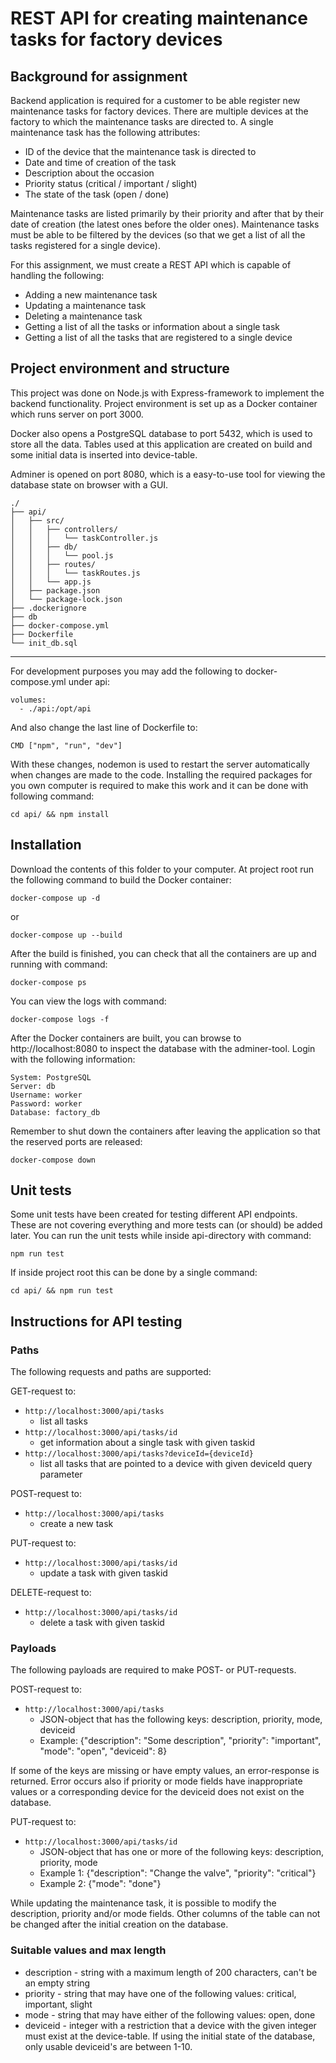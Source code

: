 # REST API for creating maintenance tasks for factory devices

## Background for assignment
Backend application is required for a customer to be able register new maintenance tasks for factory devices. There are multiple devices at the factory to which the maintenance tasks are directed to. A single maintenance task has the following attributes:
- ID of the device that the maintenance task is directed to
- Date and time of creation of the task
- Description about the occasion
- Priority status (critical / important / slight)
- The state of the task (open / done)

Maintenance tasks are listed primarily by their priority and after that by their date of creation (the latest ones before the older ones). Maintenance tasks must be able to be filtered by the devices (so that we get a list of all the tasks registered for a single device).

For this assignment, we must create a REST API which is capable of handling the following:
- Adding a new maintenance task
- Updating a maintenance task
- Deleting a maintenance task
- Getting a list of all the tasks or information about a single task
- Getting a list of all the tasks that are registered to a single device

## Project environment and structure
This project was done on Node.js with Express-framework to implement the backend functionality. Project environment is set up as a Docker container which runs server on port 3000.

Docker also opens a PostgreSQL database to port 5432, which is used to store all the data. Tables used at this application are created on build and some initial data is inserted into device-table.

Adminer is opened on port 8080, which is a easy-to-use tool for viewing the database state on browser with a GUI.

```
./
├── api/
│   ├── src/
│   │   ├── controllers/
│   │   │   └── taskController.js
│   │   ├── db/
│   │   │   └── pool.js
│   │   ├── routes/
│   │   │   └── taskRoutes.js
│   │   └── app.js
│   ├── package.json
│   └── package-lock.json
├── .dockerignore
├── db
├── docker-compose.yml
├── Dockerfile
└── init_db.sql
```
<hr>
For development purposes you may add the following to docker-compose.yml under api:

```
volumes:
  - ./api:/opt/api
```
And also change the last line of Dockerfile to:

```
CMD ["npm", "run", "dev"]
```

With these changes, nodemon is used to restart the server automatically when changes are made to the code. Installing the required packages for you own computer is required to make this work and it can be done with following command:

`cd api/ && npm install`

## Installation
Download the contents of this folder to your computer. At project root run the following command to build the Docker container:

`docker-compose up -d`

or

`docker-compose up --build`

After the build is finished, you can check that all the containers are up and running with command:

`docker-compose ps`

You can view the logs with command:

`docker-compose logs -f`

After the Docker containers are built, you can browse to http://localhost:8080 to inspect the database with the adminer-tool. Login with the following information:

```
System: PostgreSQL
Server: db
Username: worker
Password: worker
Database: factory_db
```

Remember to shut down the containers after leaving the application so that the reserved ports are released:

`docker-compose down`

## Unit tests

Some unit tests have been created for testing different API endpoints. These are not covering
everything and more tests can (or should) be added later. You can run the unit tests while inside api-directory with command:

`npm run test`

If inside project root this can be done by a single command:

`cd api/ && npm run test`

## Instructions for API testing
### Paths

The following requests and paths are supported:

GET-request to:
- `http://localhost:3000/api/tasks`
  - list all tasks
- `http://localhost:3000/api/tasks/id`
  - get information about a single task with given taskid
- `http://localhost:3000/api/tasks?deviceId={deviceId}`
  - list all tasks that are pointed to a device with given deviceId query parameter

POST-request to:
- `http://localhost:3000/api/tasks`
  - create a new task

PUT-request to:
- `http://localhost:3000/api/tasks/id`
  - update a task with given taskid

DELETE-request to:
- `http://localhost:3000/api/tasks/id`
  - delete a task with given taskid

### Payloads

The following payloads are required to make POST- or PUT-requests.

POST-request to:
- `http://localhost:3000/api/tasks`
  - JSON-object that has the following keys: description, priority, mode, deviceid
  - Example: {"description": "Some description", "priority": "important", "mode": "open", "deviceid": 8}

If some of the keys are missing or have empty values, an error-response is returned. Error occurs also if priority or mode fields have inappropriate values or a corresponding device for the deviceid does not exist on the database.

PUT-request to:
- `http://localhost:3000/api/tasks/id`
  - JSON-object that has one or more of the following keys: description, priority, mode
  - Example 1: {"description": "Change the valve", "priority": "critical"}
  - Example 2: {"mode": "done"}

While updating the maintenance task, it is possible to modify the description, priority and/or mode fields. Other columns of the table can not be changed after the initial creation on the database.

### Suitable values and max length
- description - string with a maximum length of 200 characters, can't be an empty string
- priority - string that may have one of the following values: critical, important, slight
- mode - string that may have either of the following values: open, done
- deviceid - integer with a restriction that a device with the given integer must exist at the device-table. If using the initial state of the database, only usable deviceid's are between 1-10.
